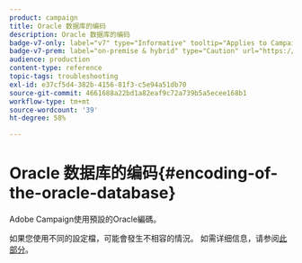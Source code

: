 ```yaml
---
product: campaign
title: Oracle 数据库的编码
description: Oracle 数据库的编码
badge-v7-only: label="v7" type="Informative" tooltip="Applies to Campaign Classic v7 only"
badge-v7-prem: label="on-premise & hybrid" type="Caution" url="https://experienceleague.adobe.com/docs/campaign-classic/using/installing-campaign-classic/architecture-and-hosting-models/hosting-models-lp/hosting-models.html" tooltip="Applies to on-premise and hybrid deployments only"
audience: production
content-type: reference
topic-tags: troubleshooting
exl-id: e37cf5d4-382b-4156-81f3-c5e94a51db70
source-git-commit: 4661688a22bd1a82eaf9c72a739b5a5ecee168b1
workflow-type: tm+mt
source-wordcount: '39'
ht-degree: 58%

---
```


# Oracle 数据库的编码{#encoding-of-the-oracle-database}



Adobe Campaign使用預設的Oracle編碼。

如果您使用不同的設定檔，可能會發生不相容的情況。 如需详细信息，请参阅[此部分](../../installation/using/database.md#oracle)。
